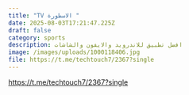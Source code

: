 ```yaml
---
title: "TV الاسطورة "
date: 2025-08-03T17:21:47.225Z
draft: false
category: sports
description: افضل تطبيق للاندرويد والايفون والشاشات
image: /images/uploads/1000118406.jpg
file: https://t.me/techtouch7/2367?single
---
```

<https://t.me/techtouch7/2367?single>